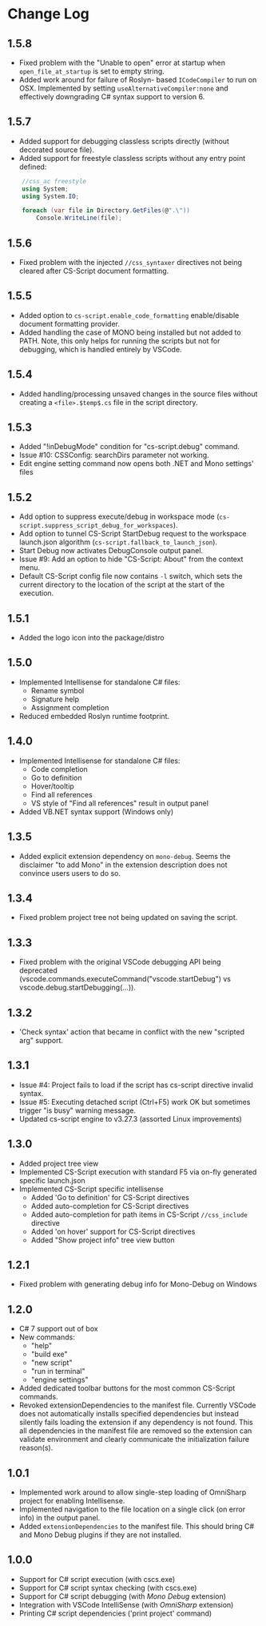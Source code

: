 # Change Log

## 1.5.8

- Fixed problem with the "Unable to open" error at startup when `open_file_at_startup` is set to empty string.
- Added work around for failure of Roslyn- based `ICodeCompiler` to run on OSX.  Implemented by setting `useAlternativeCompiler:none` and effectively downgrading C# syntax support to version 6.


## 1.5.7

- Added support for debugging classless scripts directly (without decorated source file).
- Added support for freestyle classless scripts without any entry point defined:
```C#
    //css_ac freestyle
    using System;
    using System.IO;

    foreach (var file in Directory.GetFiles(@".\"))
        Console.WriteLine(file);
```

## 1.5.6

- Fixed problem with the injected `//css_syntaxer` directives not being cleared after CS-Script document formatting.

## 1.5.5

- Added option to `cs-script.enable_code_formatting` enable/disable document formatting provider.
- Added handling the case of MONO being installed but not added to PATH. Note, this only helps for running the scripts but not for debugging, which is handled entirely by VSCode. 

## 1.5.4

- Added handling/processing unsaved changes in the source files without creating a `<file>.$temp$.cs` file in the script directory. 


## 1.5.3

- Added "!inDebugMode" condition for "cs-script.debug" command.
- Issue #10: CSSConfig: searchDirs parameter not working. 
- Edit engine setting command now opens both .NET and Mono settings' files  

## 1.5.2

- Add option to suppress execute/debug in workspace mode (`cs-script.suppress_script_debug_for_workspaces`).
- Add option to tunnel CS-Script StartDebug request to the workspace launch.json algorithm (`cs-script.fallback_to_launch_json`).
- Start Debug now activates DebugConsole output panel.
- Issue #9: Add an option to hide "CS-Script: About" from the context menu.
- Default CS-Script config file now contains `-l` switch, which sets the current directory to the location of the script at the start of the execution.

## 1.5.1

- Added the logo icon into the package/distro

## 1.5.0

- Implemented Intellisense for standalone C# files:
  - Rename symbol
  - Signature help
  - Assignment completion
- Reduced embedded Roslyn runtime footprint.

## 1.4.0

- Implemented Intellisense for standalone C# files:
  - Code completion
  - Go to definition
  - Hover/tooltip
  - Find all references
  - VS style of "Find all references" result in output panel
- Added VB.NET syntax support (Windows only)

## 1.3.5

- Added explicit extension dependency on `mono-debug`. Seems the disclaimer "to add Mono" in the extension description does not convince users users to do so.   

## 1.3.4

- Fixed problem project tree not being updated on saving the script.

## 1.3.3

- Fixed problem with the original VSCode debugging API being deprecated (vscode.commands.executeCommand("vscode.startDebug") vs vscode.debug.startDebugging(...)).

## 1.3.2

- 'Check syntax' action that became in conflict with the new "scripted arg" support.

## 1.3.1

- Issue #4: Project fails to load if the script has cs-script directive invalid syntax.
- Issue #5: Executing detached script (Ctrl+F5) work OK but sometimes trigger "is busy" warning message.
- Updated cs-script engine to v3.27.3 (assorted Linux improvements)

## 1.3.0

- Added project tree view
- Implemented CS-Script execution with standard F5 via on-fly generated specific launch.json
- Implemented CS-Script specific intellisense
  - Added 'Go to definition' for CS-Script directives
  - Added auto-completion for CS-Script directives
  - Added auto-completion for path items in CS-Script `//css_include` directive
  - Added 'on hover' support for CS-Script directives
  - Added "Show project info" tree view button

## 1.2.1

- Fixed problem with generating debug info for Mono-Debug on Windows

## 1.2.0

- C# 7 support out of box
- New commands:
  - "help"
  - "build exe"
  - "new script"
  - "run in terminal"
  - "engine settings"
- Added dedicated toolbar buttons for the most common CS-Script commands.
- Revoked  extensionDependencies to the manifest file. Currently VSCode does not automatically installs specified dependencies but instead silently fails loading the extension if any dependency is not found. This all dependencies in the manifest file are removed so the extension can validate environment and clearly communicate the initialization failure reason(s).

## 1.0.1

- Implemented work around to allow single-step loading of OmniSharp project for enabling Intellisense.
- Implemented navigation to the file location on a single click (on error info) in the output panel.
- Added `extensionDependencies` to the manifest file. This should bring C# and Mono Debug plugins if they are not installed.

## 1.0.0

- Support for C# script execution (with cscs.exe)
- Support for C# script syntax checking (with cscs.exe)
- Support for C# script debugging (with _Mono Debug_ extension)
- Integration with VSCode IntelliSense (with _OmniSharp_ extension)
- Printing C# script dependencies ('print project' command)

